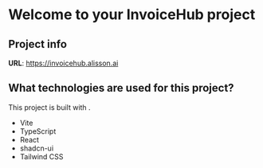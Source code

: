 # Welcome to your InvoiceHub project

## Project info

**URL**: https://invoicehub.alisson.ai

## What technologies are used for this project?

This project is built with .

- Vite
- TypeScript
- React
- shadcn-ui
- Tailwind CSS

